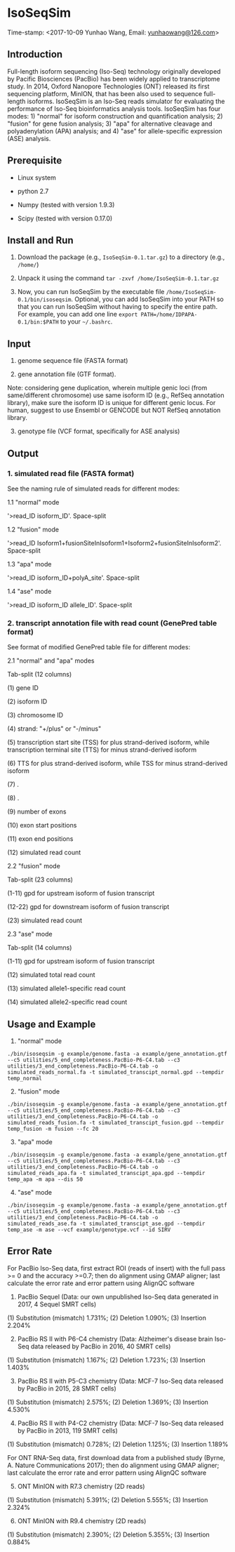 # IsoSeqSim
Time-stamp: <2017-10-09 Yunhao Wang, Email: yunhaowang@126.com>


## Introduction

Full-length isoform sequencing (Iso-Seq) technology originally developed by Pacific Biosciences (PacBio) has been widely applied to transcriptome study. In 2014, Oxford Nanopore Technologies (ONT) released its first sequencing platform, MinION, that has been also used to sequence full-length isoforms. IsoSeqSim is an Iso-Seq reads simulator for evaluating the performance of Iso-Seq bioinformatics analysis tools. IsoSeqSim has four modes: 1) "normal" for isoform construction and quantification analysis; 2) "fusion" for gene fusion analysis; 3) "apa" for alternative cleavage and polyadenylation (APA) analysis; and 4) "ase" for allele-specific expression (ASE) analysis.


## Prerequisite

- Linux system

- python 2.7

- Numpy (tested with version 1.9.3)

- Scipy (tested with version 0.17.0)


## Install and Run

1. Download the package (e.g., `IsoSeqSim-0.1.tar.gz`) to a directory (e.g., `/home/`)

2. Unpack it using the command `tar -zxvf /home/IsoSeqSim-0.1.tar.gz`

3. Now, you can run IsoSeqSim by the executable file `/home/IsoSeqSim-0.1/bin/isoseqsim`. Optional, you can add IsoSeqSim into your PATH so that you can run IsoSeqSim without having to specify the entire path. For example, you can add one line `export PATH=/home/IDPAPA-0.1/bin:$PATH` to your `~/.bashrc`.


## Input

1. genome sequence file (FASTA format)

2. gene annotation file (GTF format). 

Note: considering gene duplication, wherein multiple genic loci (from same/different chromosome) use same isoform ID (e.g., RefSeq annotation library), make sure the isoform ID is unique for different genic locus. For human, suggest to use Ensembl or GENCODE but NOT RefSeq annotation library.

3. genotype file (VCF format, specifically for ASE analysis)


## Output

### 1. simulated read file (FASTA format)

See the naming rule of simulated reads for different modes:

1.1 "normal" mode

'>read_ID isoform_ID'. Space-split

1.2 "fusion" mode 

'>read_ID Isoform1+fusionSiteInIsoform1+Isoform2+fusionSiteInIsoform2'. Space-split

1.3 "apa" mode

'>read_ID isoform_ID+polyA_site'. Space-split

1.4 "ase" mode

'>read_ID isoform_ID allele_ID'. Space-split


### 2. transcript annotation file with read count (GenePred table format)

See format of modified GenePred table file for different modes:

2.1 "normal" and "apa" modes

Tab-split (12 columns)

(1) gene ID

(2) isoform ID

(3) chromosome ID

(4) strand: "+/plus" or "-/minus"

(5) transcription start site (TSS) for plus strand-derived isoform, while transcription terminal site (TTS) for minus strand-derived isoform

(6) TTS for plus strand-derived isoform, while TSS for minus strand-derived isoform

(7) .

(8) .

(9) number of exons

(10) exon start positions

(11) exon end positions

(12) simulated read count

2.2 "fusion" mode

Tab-split (23 columns)

(1-11) gpd for upstream isoform of fusion transcript

(12-22) gpd for downstream isoform of fusion transcript

(23) simulated read count

2.3 "ase" mode

Tab-split (14 columns)

(1-11) gpd for upstream isoform of fusion transcript

(12) simulated total read count

(13) simulated allele1-specific read count

(14) simulated allele2-specific read count


## Usage and Example

1. "normal" mode

`./bin/isoseqsim -g example/genome.fasta -a example/gene_annotation.gtf --c5 utilities/5_end_completeness.PacBio-P6-C4.tab --c3 utilities/3_end_completeness.PacBio-P6-C4.tab -o simulated_reads_normal.fa -t simulated_transcipt_normal.gpd --tempdir temp_normal`

2. "fusion" mode

`./bin/isoseqsim -g example/genome.fasta -a example/gene_annotation.gtf --c5 utilities/5_end_completeness.PacBio-P6-C4.tab --c3 utilities/3_end_completeness.PacBio-P6-C4.tab -o simulated_reads_fusion.fa -t simulated_transcipt_fusion.gpd --tempdir temp_fusion -m fusion --fc 20`

3. "apa" mode

`./bin/isoseqsim -g example/genome.fasta -a example/gene_annotation.gtf --c5 utilities/5_end_completeness.PacBio-P6-C4.tab --c3 utilities/3_end_completeness.PacBio-P6-C4.tab -o simulated_reads_apa.fa -t simulated_transcipt_apa.gpd --tempdir temp_apa -m apa --dis 50`

4. "ase" mode

`./bin/isoseqsim -g example/genome.fasta -a example/gene_annotation.gtf --c5 utilities/5_end_completeness.PacBio-P6-C4.tab --c3 utilities/3_end_completeness.PacBio-P6-C4.tab -o simulated_reads_ase.fa -t simulated_transcipt_ase.gpd --tempdir temp_ase -m ase --vcf example/genotype.vcf --id SIRV`


## Error Rate

For PacBio Iso-Seq data, first extract ROI (reads of insert) with the full pass >= 0 and the accuracy >=0.7; then do alignment using GMAP aligner; last calculate the error rate and error pattern using AlignQC software

1. PacBio Sequel (Data: our own unpublished Iso-Seq data generated in 2017, 4 Sequel SMRT cells)

(1) Substitution (mismatch) 1.731%; (2) Deletion 1.090%; (3) Insertion 2.204%

2. PacBio RS II with P6-C4 chemistry (Data: Alzheimer's disease brain Iso-Seq data released by PacBio in 2016, 40 SMRT cells)

(1) Substitution (mismatch) 1.167%; (2) Deletion 1.723%; (3) Insertion 1.403%

3. PacBio RS II with P5-C3 chemistry (Data: MCF-7 Iso-Seq data released by PacBio in 2015, 28 SMRT cells)

(1) Substitution (mismatch) 2.575%; (2) Deletion 1.369%; (3) Insertion 4.530%

4. PacBio RS II with P4-C2 chemistry (Data: MCF-7 Iso-Seq data released by PacBio in 2013, 119 SMRT cells)

(1) Substitution (mismatch) 0.728%; (2) Deletion 1.125%; (3) Insertion 1.189%

For ONT RNA-Seq data, first download data from a published study (Byrne, A. Nature Communications 2017); then do alignment using GMAP aligner; last calculate the error rate and error pattern using AlignQC software

5. ONT MinION with R7.3 chemistry (2D reads)

(1) Substitution (mismatch) 5.391%; (2) Deletion 5.555%; (3) Insertion 2.324%

6. ONT MinION with R9.4 chemistry (2D reads)

(1) Substitution (mismatch) 2.390%; (2) Deletion 5.355%; (3) Insertion 0.884%

